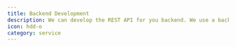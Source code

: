 ```yaml
---
title: Backend Development
description: We can develop the REST API for you backend. We use a backend stack based on Apache Camel and Elasticsearch.
icon: hdd-o
category: service
---
```

